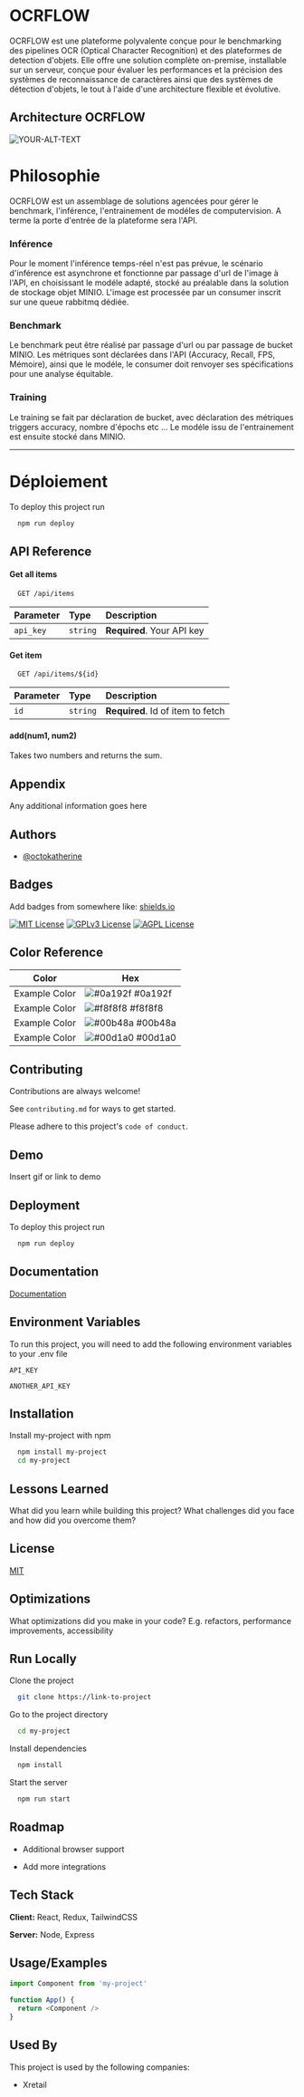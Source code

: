 
# OCRFLOW

OCRFLOW est une plateforme polyvalente conçue pour le benchmarking des pipelines OCR (Optical Character Recognition) et des plateformes de detection d'objets. Elle offre une solution complète on-premise, installable sur un serveur, conçue pour évaluer les performances et la précision des systèmes de reconnaissance de caractères ainsi que des systèmes de détection d'objets, le tout à l'aide d'une architecture flexible et évolutive.


## Architecture OCRFLOW



<picture>
 <source media="(prefers-color-scheme: dark)" srcset="">
 <source media="(prefers-color-scheme: light)" srcset="https://i.postimg.cc/3NmbvXQN/OCRFLOW.png">
 <img alt="YOUR-ALT-TEXT" src="https://i.postimg.cc/3NmbvXQN/OCRFLOW.png">
</picture>


# Philosophie

OCRFLOW est un assemblage de solutions agencées pour gérer le benchmark, l'inférence, l'entrainement de modéles de computervision. A terme la porte d'entrée de la plateforme sera l'API.

### Inférence
Pour le moment l'inférence temps-réel n'est pas prévue, le scénario d'inférence est asynchrone et fonctionne par passage d'url de l'image à l'API, en choisissant le modéle adapté, stocké au préalable dans la solution de stockage objet MINIO.
L'image est processée par un consumer inscrit sur une queue rabbitmq dédiée. 


### Benchmark
Le benchmark peut être réalisé par passage d'url ou par passage de bucket MINIO. 
Les métriques sont déclarées dans l'API (Accuracy, Recall, FPS, Mémoire), ainsi que le modéle, le consumer doit renvoyer ses spécifications pour une analyse équitable. 


### Training
Le training se fait par déclaration de bucket, avec déclaration des métriques triggers accuracy, nombre d'épochs etc ...
Le modéle issu de l'entrainement est ensuite stocké dans MINIO. 



---


# Déploiement

To deploy this project run

```bash
  npm run deploy
```





## API Reference

#### Get all items

```http
  GET /api/items
```

| Parameter | Type     | Description                |
| :-------- | :------- | :------------------------- |
| `api_key` | `string` | **Required**. Your API key |

#### Get item

```http
  GET /api/items/${id}
```

| Parameter | Type     | Description                       |
| :-------- | :------- | :-------------------------------- |
| `id`      | `string` | **Required**. Id of item to fetch |

#### add(num1, num2)

Takes two numbers and returns the sum.


## Appendix

Any additional information goes here


## Authors

- [@octokatherine](https://www.github.com/octokatherine)


## Badges

Add badges from somewhere like: [shields.io](https://shields.io/)

[![MIT License](https://img.shields.io/badge/License-MIT-green.svg)](https://choosealicense.com/licenses/mit/)
[![GPLv3 License](https://img.shields.io/badge/License-GPL%20v3-yellow.svg)](https://opensource.org/licenses/)
[![AGPL License](https://img.shields.io/badge/license-AGPL-blue.svg)](http://www.gnu.org/licenses/agpl-3.0)

## Color Reference

| Color             | Hex                                                                |
| ----------------- | ------------------------------------------------------------------ |
| Example Color | ![#0a192f](https://via.placeholder.com/10/0a192f?text=+) #0a192f |
| Example Color | ![#f8f8f8](https://via.placeholder.com/10/f8f8f8?text=+) #f8f8f8 |
| Example Color | ![#00b48a](https://via.placeholder.com/10/00b48a?text=+) #00b48a |
| Example Color | ![#00d1a0](https://via.placeholder.com/10/00b48a?text=+) #00d1a0 |


## Contributing

Contributions are always welcome!

See `contributing.md` for ways to get started.

Please adhere to this project's `code of conduct`.


## Demo

Insert gif or link to demo


## Deployment

To deploy this project run

```bash
  npm run deploy
```


## Documentation

[Documentation](https://linktodocumentation)


## Environment Variables

To run this project, you will need to add the following environment variables to your .env file

`API_KEY`

`ANOTHER_API_KEY`


## Installation

Install my-project with npm

```bash
  npm install my-project
  cd my-project
```
    
## Lessons Learned

What did you learn while building this project? What challenges did you face and how did you overcome them?


## License

[MIT](https://choosealicense.com/licenses/mit/)


## Optimizations

What optimizations did you make in your code? E.g. refactors, performance improvements, accessibility


## Run Locally

Clone the project

```bash
  git clone https://link-to-project
```

Go to the project directory

```bash
  cd my-project
```

Install dependencies

```bash
  npm install
```

Start the server

```bash
  npm run start
```


## Roadmap

- Additional browser support

- Add more integrations


## Tech Stack

**Client:** React, Redux, TailwindCSS

**Server:** Node, Express


## Usage/Examples

```javascript
import Component from 'my-project'

function App() {
  return <Component />
}
```


## Used By

This project is used by the following companies:

- Xretail
